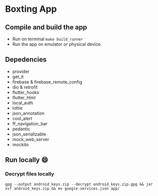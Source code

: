# Boxting App

## Compile and build the app

- Run on terminal `make build_runner`
- Run the app on emulator or physical device.

## Depedencies

- provider
- get_it
- firebase & firebase_remote_config
- dio & retrofit
- flutter_hooks
- flutter_html
- local_auth
- lottie
- json_annotation
- cool_alert
- ff_navigation_bar
- pedantic
- json_serializable
- mock_web_server
- mockito


## Run locally :smile:

### Decrypt files locally

`gpg --output android_keys.zip --decrypt android_keys.zip.gpg && jar xvf android_keys.zip && mv google-services.json app/`
